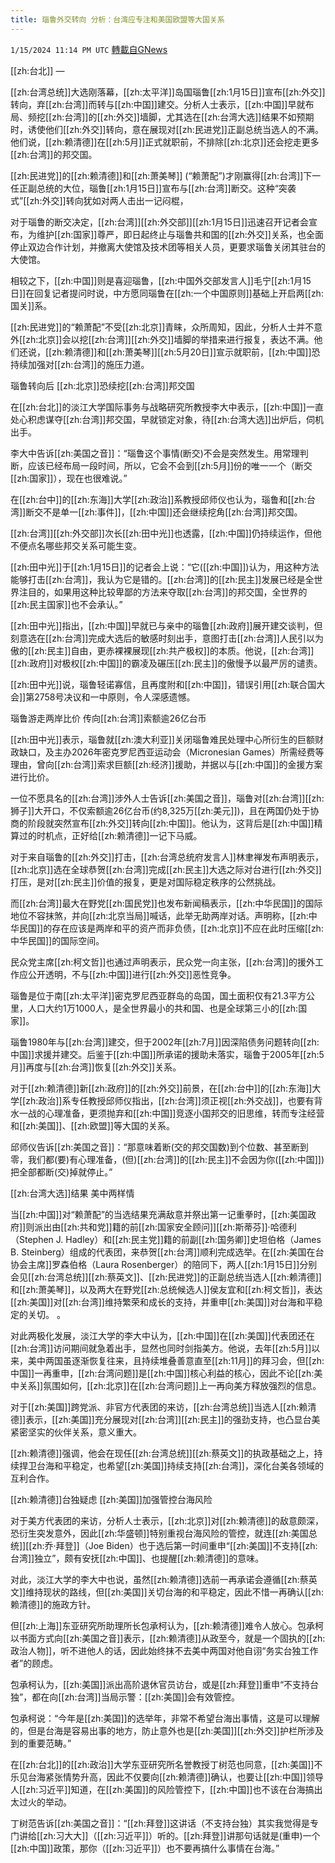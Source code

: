 ```yaml
---
title: 瑙鲁外交转向 分析：台湾应专注和美国欧盟等大国关系
---
```

`1/15/2024 11:14 PM UTC` [轉載自GNews](https://gnews.org/articles/2222044)

[[zh:台北]] — 

[[zh:台湾总统]]大选刚落幕，[[zh:太平洋]]岛国瑙鲁[[zh:1月15日]]宣布[[zh:外交]]转向，弃[[zh:台湾]]而转与[[zh:中国]]建交。分析人士表示，[[zh:中国]]早就布局、频挖[[zh:台湾]]的[[zh:外交]]墙脚，尤其选在[[zh:台湾大选]]结果不如预期时，诱使他们[[zh:外交]]转向，意在展现对[[zh:民进党]]正副总统当选人的不满。他们说，[[zh:赖清德]]在[[zh:5月]]正式就职前，不排除[[zh:北京]]还会挖走更多[[zh:台湾]]的邦交国。

[[zh:民进党]]的[[zh:赖清德]]和[[zh:萧美琴]] (“赖萧配”)才刚赢得[[zh:台湾]]下一任正副总统的大位，瑙鲁[[zh:1月15日]]宣布与[[zh:台湾]]断交。这种“突袭式”[[zh:外交]]转向犹如对两人击出一记闷棍，

对于瑙鲁的断交决定，[[zh:台湾]][[zh:外交部]][[zh:1月15日]]迅速召开记者会宣布，为维护[[zh:国家]]尊严，即日起终止与瑙鲁共和国的[[zh:外交]]关系，也全面停止双边合作计划，并撤离大使馆及技术团等相关人员，更要求瑙鲁关闭其驻台的大使馆。

相较之下，[[zh:中国]]则是喜迎瑙鲁，[[zh:中国外交部发言人]]毛宁[[zh:1月15日]]在回复记者提问时说，中方愿同瑙鲁在[[zh:一个中国原则]]基础上开启两[[zh:国关]]系。

[[zh:民进党]]的“赖萧配”不受[[zh:北京]]青睐，众所周知，因此，分析人士并不意外[[zh:北京]]会以挖[[zh:台湾]][[zh:外交]]墙脚的举措来进行报复，表达不满。他们还说，[[zh:赖清德]]和[[zh:萧美琴]][[zh:5月20日]]宣示就职前，[[zh:中国]]恐持续加强对[[zh:台湾]]的施压力道。

瑙鲁转向后 [[zh:北京]]恐续挖[[zh:台湾]]邦交国

在[[zh:台北]]的淡江大学国际事务与战略研究所教授李大中表示，[[zh:中国]]一直处心积虑谋夺[[zh:台湾]]邦交国，早就锁定对象，待[[zh:台湾大选]]出炉后，伺机出手。

李大中告诉[[zh:美国之音]]：“瑙鲁这个事情(断交)不会是突然发生。用常理判断，应该已经布局一段时间，所以，它会不会到[[zh:5月]]份的唯一一个（断交[[zh:国家]]），现在也很难说。”

在[[zh:台中]]的[[zh:东海]]大学[[zh:政治]]系教授邱师仪也认为，瑙鲁和[[zh:台湾]]断交不是单一[[zh:事件]]，[[zh:中国]]还会继续挖角[[zh:台湾]]邦交国。

[[zh:台湾]][[zh:外交部]]次长[[zh:田中光]]也透露，[[zh:中国]]仍持续运作，但他不便点名哪些邦交关系可能生变。

[[zh:田中光]]于[[zh:1月15日]]的记者会上说：“它([[zh:中国]])认为，用这种方法能够打击[[zh:台湾]]，我认为它是错的。[[zh:台湾]]的[[zh:民主]]发展已经是全世界注目的，如果用这种比较卑鄙的方法来夺取[[zh:台湾]]的邦交国，全世界的[[zh:民主国家]]也不会承认。”

[[zh:田中光]]指出，[[zh:中国]]早就已与亲中的瑙鲁[[zh:政府]]展开建交谈判，但刻意选在[[zh:台湾]]完成大选后的敏感时刻出手，意图打击[[zh:台湾]]人民引以为傲的[[zh:民主]]自由，更赤裸裸展现[[zh:共产极权]]的本质。他说，[[zh:台湾]][[zh:政府]]对极权[[zh:中国]]的霸凌及碾压[[zh:民主]]的傲慢予以最严厉的谴责。

[[zh:田中光]]说，瑙鲁轻诺寡信，且再度附和[[zh:中国]]，错误引用[[zh:联合国大会]]第2758号决议和一中原则，令人深感遗憾。

瑙鲁游走两岸比价 传向[[zh:台湾]]索额逾26亿台币

[[zh:田中光]]表示，瑙鲁就[[zh:澳大利亚]]关闭瑙鲁难民处理中心所衍生的巨额财政缺口，及主办2026年密克罗尼西亚运动会（Micronesian Games）所需经费等理由，曾向[[zh:台湾]]索求巨额[[zh:经济]]援助，并据以与[[zh:中国]]的金援方案进行比价。

一位不愿具名的[[zh:台湾]]涉外人士告诉[[zh:美国之音]]，瑙鲁对[[zh:台湾]][[zh:狮子]]大开口，不仅索额逾26亿台币(约8,325万[[zh:美元]])，且在两国仍处于协商的阶段就突然宣布[[zh:外交]]转向[[zh:中国]]。他认为，这背后是[[zh:中国]]精算过的时机点，正好给[[zh:赖清德]]一记下马威。

对于来自瑙鲁的[[zh:外交]]打击，[[zh:台湾总统府发言人]]林聿禅发布声明表示，[[zh:北京]]选在全球恭贺[[zh:台湾]]完成[[zh:民主]]大选之际对台进行[[zh:外交]]打压，是对[[zh:民主]]价值的报复，更是对国际稳定秩序的公然挑战。

而[[zh:台湾]]最大在野党[[zh:国民党]]也发布新闻稿表示，[[zh:中华民国]]的国际地位不容抹煞，并向[[zh:北京当局]]喊话，此举无助两岸对话。声明称，[[zh:中华民国]]的存在应该是两岸和平的资产而非负债，[[zh:北京]]不应在此时压缩[[zh:中华民国]]的国际空间。

民众党主席[[zh:柯文哲]]也通过声明表示，民众党一向主张，[[zh:台湾]]的援外工作应公开透明，不与[[zh:中国]]进行[[zh:外交]]恶性竞争。

瑙鲁是位于南[[zh:太平洋]]密克罗尼西亚群岛的岛国，国土面积仅有21.3平方公里，人口大约1万1000人，是全世界最小的共和国、也是全球第三小的[[zh:国家]]。

瑙鲁1980年与[[zh:台湾]]建交，但于2002年[[zh:7月]]因深陷债务问题转向[[zh:中国]]求援并建交。后鉴于[[zh:中国]]所承诺的援助未落实，瑙鲁于2005年[[zh:5月]]再度与[[zh:台湾]]恢复[[zh:外交]]关系。

对于[[zh:赖清德]]新[[zh:政府]]的[[zh:外交]]前景，在[[zh:台中]]的[[zh:东海]]大学[[zh:政治]]系专任教授邱师仪指出，[[zh:台湾]]须正视[[zh:外交战]]，也要有背水一战的心理准备，更须抛弃和[[zh:中国]]竞逐小国邦交的旧思维，转而专注经营和[[zh:美国]]、[[zh:欧盟]]等大国的关系。

邱师仪告诉[[zh:美国之音]]：“那意味着断(交的邦交国数)到个位数、甚至断到零，我们都(要)有心理准备，(但)[[zh:台湾]]的[[zh:民主]]不会因为你([[zh:中国]])把全部都断(交)掉就停止。”

[[zh:台湾大选]]结果 美中两样情

当[[zh:中国]]对“赖萧配”的当选结果充满敌意并祭出第一记重拳时，[[zh:美国政府]]则派出由[[zh:共和党]]籍的前[[zh:国家安全顾问]][[zh:斯蒂芬]]·哈德利（Stephen J. Hadley）和[[zh:民主党]]籍的前副[[zh:国务卿]]史坦伯格（James B. Steinberg）组成的代表团，来恭贺[[zh:台湾]]顺利完成选举。在[[zh:美国在台协会主席]]罗森伯格（Laura Rosenberger）的陪同下，两人[[zh:1月15日]]分别会见[[zh:台湾总统]][[zh:蔡英文]]、[[zh:民进党]]的正副总统当选人[[zh:赖清德]]和[[zh:萧美琴]]，以及两大在野党[[zh:总统候选人]]侯友宜和[[zh:柯文哲]]，表达[[zh:美国]]对[[zh:台湾]]维持繁荣和成长的支持，并重申[[zh:美国]]对台海和平稳定的关切。 。

对此两极化发展，淡江大学的李大中认为，[[zh:中国]]在[[zh:美国]]代表团还在[[zh:台湾]]访问期间就急着出手，显然也同时剑指美方。他说，去年[[zh:5月]]以来，美中两国虽逐渐恢复往来，且持续堆叠善意直至[[zh:11月]]的拜习会，但[[zh:中国]]一再重申，[[zh:台湾问题]]是[[zh:中国]]核心利益的核心，因此不论[[zh:美中关系]]氛围如何，[[zh:北京]]在[[zh:台湾问题]]上一再向美方释放强烈的信息。

对于[[zh:美国]]跨党派、非官方代表团的来访，[[zh:台湾总统]]当选人[[zh:赖清德]]表示，[[zh:美国]]充分展现对[[zh:台湾]][[zh:民主]]的强劲支持，也凸显台美紧密坚实的伙伴关系，意义重大。

[[zh:赖清德]]强调，他会在现任[[zh:台湾总统]][[zh:蔡英文]]的执政基础之上，持续捍卫台海和平稳定，也希望[[zh:美国]]持续支持[[zh:台湾]]，深化台美各领域的互利合作。

[[zh:赖清德]]台独疑虑 [[zh:美国]]加强管控台海风险

对于美方代表团的来访，分析人士表示，[[zh:北京]]对[[zh:赖清德]]的敌意颇深，恐衍生突发意外，因此[[zh:华盛顿]]特别重视台海风险的管控，就连[[zh:美国总统]][[zh:乔·拜登]]（Joe Biden）也于选后第一时间重申“[[zh:美国]]不支持[[zh:台湾]]独立”，颇有安抚[[zh:中国]]、也提醒[[zh:赖清德]]的意味。

对此，淡江大学的李大中也说，虽然[[zh:赖清德]]选前一再承诺会遵循[[zh:蔡英文]]维持现状的路线，但[[zh:美国]]关切台海的和平稳定，因此不惜一再确认[[zh:赖清德]]的施政方针。

但[[zh:上海]]东亚研究所助理所长包承柯认为，[[zh:赖清德]]难令人放心。包承柯以书面方式向[[zh:美国之音]]表示，[[zh:赖清德]]从政至今，就是一个固执的[[zh:政治人物]]，听不进他人的话，因此始终抹不去美中两国对他自诩“务实台独工作者”的顾虑。

包承柯认为，[[zh:美国]]派出高阶退休官员访台，或是[[zh:拜登]]重申“不支持台独”，都在向[[zh:台湾]]当局示警：[[zh:美国]]会有效管控。

包承柯说：“今年是[[zh:美国]]的选举年，非常不希望台海出事情，这是可以理解的，但是台海是容易出事的地方，防止意外也是[[zh:美国]][[zh:外交]]护栏所涉及到的重要范畴。”

在[[zh:台北]]的[[zh:政治]]大学东亚研究所名誉教授丁树范也同意，[[zh:美国]]不乐见台海紧张情势升高，因此不仅要向[[zh:赖清德]]确认，也要让[[zh:中国]]领导人[[zh:习近平]]知道，在[[zh:美国]]的风险管控下，[[zh:中国]]也不该在台海搞出太过火的举动。

丁树范告诉[[zh:美国之音]]：“[[zh:拜登]]这讲话（不支持台独）其实我觉得是专门讲给[[zh:习大大]]（[[zh:习近平]]）听的。[[zh:拜登]]讲那句话就是(重申)一个[[zh:中国]]政策，那你（[[zh:习近平]]）也不要再搞什么事情在台海。”
